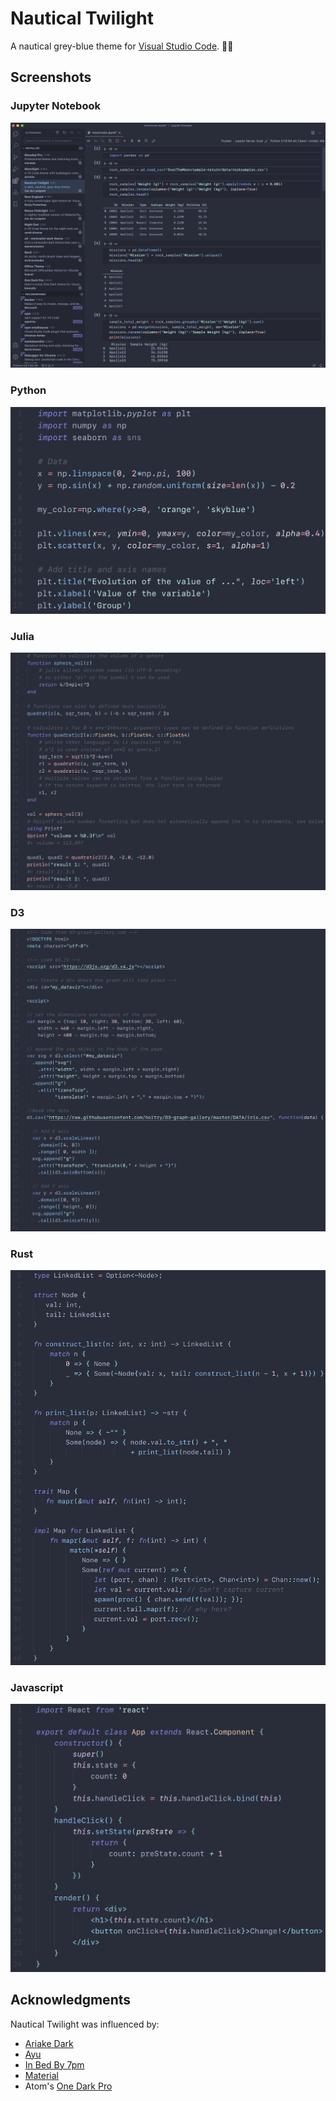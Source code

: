 

# Nautical Twilight

A nautical grey-blue theme for [Visual Studio Code](https://code.visualstudio.com). 🌅⚓

## Screenshots

### Jupyter Notebook
![Notebook Example](img/notebook.png)

### Python
![Python Example](img/python.png)

### Julia
![Julia Example](img/Julia.png)

### D3
![D3 Example](img/d3.png)

### Rust
![Rust Example](img/rust.png)

### Javascript
![Javascript Example](img/javascript.png)


## Acknowledgments
Nautical Twilight was influenced by:
* [Ariake Dark](https://marketplace.visualstudio.com/items?itemName=wart.ariake-dark)
* [Ayu](https://marketplace.visualstudio.com/items?itemName=teabyii.ayu)
* [In Bed By 7pm](https://marketplace.visualstudio.com/items?itemName=sdras.inbedby7pm)
* [Material](https://marketplace.visualstudio.com/items?itemName=Equinusocio.vsc-material-theme)
* Atom's [One Dark Pro](https://atom.io/themes/one-dark-syntax)